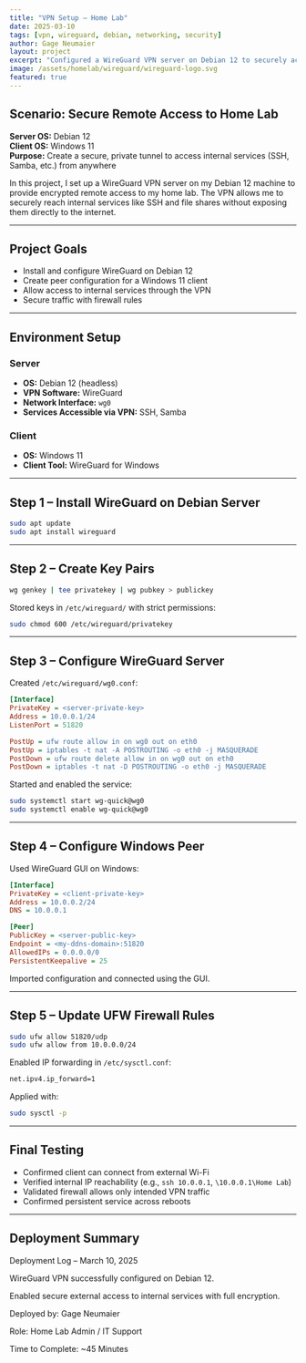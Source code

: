 ```yaml
---
title: "VPN Setup – Home Lab"
date: 2025-03-10
tags: [vpn, wireguard, debian, networking, security]
author: Gage Neumaier
layout: project
excerpt: "Configured a WireGuard VPN server on Debian 12 to securely access home lab services such as SSH and Samba from external networks."
image: /assets/homelab/wireguard/wireguard-logo.svg
featured: true
---
```


## Scenario: Secure Remote Access to Home Lab

**Server OS:** Debian 12  
**Client OS:** Windows 11  
**Purpose:** Create a secure, private tunnel to access internal services (SSH, Samba, etc.) from anywhere

In this project, I set up a WireGuard VPN server on my Debian 12 machine to provide encrypted remote access to my home lab. The VPN allows me to securely reach internal services like SSH and file shares without exposing them directly to the internet.

---

## Project Goals

- Install and configure WireGuard on Debian 12
- Create peer configuration for a Windows 11 client
- Allow access to internal services through the VPN
- Secure traffic with firewall rules

---

## Environment Setup

### Server

- **OS:** Debian 12 (headless)
- **VPN Software:** WireGuard
- **Network Interface:** `wg0`
- **Services Accessible via VPN:** SSH, Samba

### Client

- **OS:** Windows 11
- **Client Tool:** WireGuard for Windows

---

## Step 1 – Install WireGuard on Debian Server

```bash
sudo apt update
sudo apt install wireguard
```

---

## Step 2 – Create Key Pairs

```bash
wg genkey | tee privatekey | wg pubkey > publickey
```

Stored keys in `/etc/wireguard/` with strict permissions:

```bash
sudo chmod 600 /etc/wireguard/privatekey
```

---

## Step 3 – Configure WireGuard Server

Created `/etc/wireguard/wg0.conf`:

```ini
[Interface]
PrivateKey = <server-private-key>
Address = 10.0.0.1/24
ListenPort = 51820

PostUp = ufw route allow in on wg0 out on eth0
PostUp = iptables -t nat -A POSTROUTING -o eth0 -j MASQUERADE
PostDown = ufw route delete allow in on wg0 out on eth0
PostDown = iptables -t nat -D POSTROUTING -o eth0 -j MASQUERADE
```

Started and enabled the service:

```bash
sudo systemctl start wg-quick@wg0
sudo systemctl enable wg-quick@wg0
```

---

## Step 4 – Configure Windows Peer

Used WireGuard GUI on Windows:

```ini
[Interface]
PrivateKey = <client-private-key>
Address = 10.0.0.2/24
DNS = 10.0.0.1

[Peer]
PublicKey = <server-public-key>
Endpoint = <my-ddns-domain>:51820
AllowedIPs = 0.0.0.0/0
PersistentKeepalive = 25
```

Imported configuration and connected using the GUI.

---

## Step 5 – Update UFW Firewall Rules

```bash
sudo ufw allow 51820/udp
sudo ufw allow from 10.0.0.0/24
```

Enabled IP forwarding in `/etc/sysctl.conf`:

```bash
net.ipv4.ip_forward=1
```

Applied with:

```bash
sudo sysctl -p
```

---

## Final Testing

- Confirmed client can connect from external Wi-Fi
- Verified internal IP reachability (e.g., `ssh 10.0.0.1`, `\10.0.0.1\Home Lab`)
- Validated firewall allows only intended VPN traffic
- Confirmed persistent service across reboots

---

## Deployment Summary

Deployment Log – March 10, 2025  

WireGuard VPN successfully configured on Debian 12.  

Enabled secure external access to internal services with full encryption.  

Deployed by: Gage Neumaier  

Role: Home Lab Admin / IT Support  

Time to Complete: ~45 Minutes

